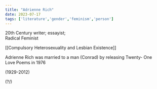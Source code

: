 ```yaml
---
title: "Adrienne Rich"
date: 2023-07-17
tags: ['literature','gender','feminism','person']
---
```


20th Century writer; essayist;  
Radical Feminist

[[Compulsory Heterosexuality and Lesbian Existence]]

Adrienne Rich was married to a man (Conrad) by releasing Twenty-
One Love Poems in 1976 

(1929-2012)

(?/)